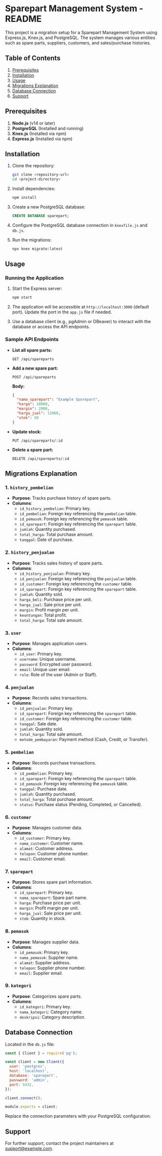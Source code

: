 # Sparepart Management System - README

This project is a migration setup for a Sparepart Management System using Express.js, Knex.js, and PostgreSQL. The system manages various entities such as spare parts, suppliers, customers, and sales/purchase histories.

## Table of Contents

1. [Prerequisites](#prerequisites)
2. [Installation](#installation)
3. [Usage](#usage)
4. [Migrations Explanation](#migrations-explanation)
5. [Database Connection](#database-connection)
6. [Support](#support)

## Prerequisites

1. **Node.js** (v14 or later)
2. **PostgreSQL** (Installed and running)
3. **Knex.js** (Installed via npm)
4. **Express.js** (Installed via npm)

## Installation

1. Clone the repository:

   ```bash
   git clone <repository-url>
   cd <project-directory>
   ```

2. Install dependencies:

   ```bash
   npm install
   ```

3. Create a new PostgreSQL database:

   ```sql
   CREATE DATABASE sparepart;
   ```

4. Configure the PostgreSQL database connection in `knexfile.js` and `db.js`.

5. Run the migrations:
   ```bash
   npx knex migrate:latest
   ```

## Usage

### Running the Application

1. Start the Express server:

   ```bash
   npm start
   ```

2. The application will be accessible at `http://localhost:3000` (default port). Update the port in the `app.js` file if needed.

3. Use a database client (e.g., pgAdmin or DBeaver) to interact with the database or access the API endpoints.

### Sample API Endpoints

- **List all spare parts:**
  ```http
  GET /api/spareparts
  ```
- **Add a new spare part:**
  ```http
  POST /api/spareparts
  ```
  **Body:**
  ```json
  {
    "nama_sparepart": "Example Sparepart",
    "harga": 10000,
    "margin": 2000,
    "harga_jual": 12000,
    "stok": 50
  }
  ```
- **Update stock:**
  ```http
  PUT /api/spareparts/:id
  ```
- **Delete a spare part:**
  ```http
  DELETE /api/spareparts/:id
  ```

## Migrations Explanation

### 1. `history_pembelian`

- **Purpose**: Tracks purchase history of spare parts.
- **Columns**:
  - `id_history_pembelian`: Primary key.
  - `id_pembelian`: Foreign key referencing the `pembelian` table.
  - `id_pemasok`: Foreign key referencing the `pemasok` table.
  - `id_sparepart`: Foreign key referencing the `sparepart` table.
  - `jumlah`: Quantity purchased.
  - `total_harga`: Total purchase amount.
  - `tanggal`: Date of purchase.

### 2. `history_penjualan`

- **Purpose**: Tracks sales history of spare parts.
- **Columns**:
  - `id_history_penjualan`: Primary key.
  - `id_penjualan`: Foreign key referencing the `penjualan` table.
  - `id_customer`: Foreign key referencing the `customer` table.
  - `id_sparepart`: Foreign key referencing the `sparepart` table.
  - `jumlah`: Quantity sold.
  - `harga_beli`: Purchase price per unit.
  - `harga_jual`: Sale price per unit.
  - `margin`: Profit margin per unit.
  - `keuntungan`: Total profit.
  - `total_harga`: Total sale amount.

### 3. `user`

- **Purpose**: Manages application users.
- **Columns**:
  - `id_user`: Primary key.
  - `username`: Unique username.
  - `password`: Encrypted user password.
  - `email`: Unique user email.
  - `role`: Role of the user (Admin or Staff).

### 4. `penjualan`

- **Purpose**: Records sales transactions.
- **Columns**:
  - `id_penjualan`: Primary key.
  - `id_sparepart`: Foreign key referencing the `sparepart` table.
  - `id_customer`: Foreign key referencing the `customer` table.
  - `tanggal`: Sale date.
  - `jumlah`: Quantity sold.
  - `total_harga`: Total sale amount.
  - `metode_pembayaran`: Payment method (Cash, Credit, or Transfer).

### 5. `pembelian`

- **Purpose**: Records purchase transactions.
- **Columns**:
  - `id_pembelian`: Primary key.
  - `id_sparepart`: Foreign key referencing the `sparepart` table.
  - `id_pemasok`: Foreign key referencing the `pemasok` table.
  - `tanggal`: Purchase date.
  - `jumlah`: Quantity purchased.
  - `total_harga`: Total purchase amount.
  - `status`: Purchase status (Pending, Completed, or Cancelled).

### 6. `customer`

- **Purpose**: Manages customer data.
- **Columns**:
  - `id_customer`: Primary key.
  - `nama_customer`: Customer name.
  - `alamat`: Customer address.
  - `telepon`: Customer phone number.
  - `email`: Customer email.

### 7. `sparepart`

- **Purpose**: Stores spare part information.
- **Columns**:
  - `id_sparepart`: Primary key.
  - `nama_sparepart`: Spare part name.
  - `harga`: Purchase price per unit.
  - `margin`: Profit margin per unit.
  - `harga_jual`: Sale price per unit.
  - `stok`: Quantity in stock.

### 8. `pemasok`

- **Purpose**: Manages supplier data.
- **Columns**:
  - `id_pemasok`: Primary key.
  - `nama_pemasok`: Supplier name.
  - `alamat`: Supplier address.
  - `telepon`: Supplier phone number.
  - `email`: Supplier email.

### 9. `kategori`

- **Purpose**: Categorizes spare parts.
- **Columns**:
  - `id_kategori`: Primary key.
  - `nama_kategori`: Category name.
  - `deskripsi`: Category description.

## Database Connection

Located in the `db.js` file:

```javascript
const { Client } = require('pg');

const client = new Client({
  user: 'postgres',
  host: 'localhost',
  database: 'sparepart',
  password: 'admin',
  port: 5432,
});

client.connect();

module.exports = client;
```

Replace the connection parameters with your PostgreSQL configuration.

## Support

For further support, contact the project maintainers at [support@example.com](mailto:support@example.com).
